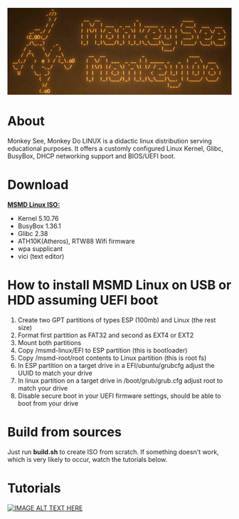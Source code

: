 [![IMAGE ALT TEXT HERE](https://raw.githubusercontent.com/maksimKorzh/msmd-linux/main/root/var/local/img/msmd-linux.png)](https://www.youtube.com/watch?v=EVTw4YqPdKA)

# About
Monkey See, Monkey Do LINUX is a didactic linux distribution serving
educational purposes. It offers a customly configured Linux Kernel,
Glibc, BusyBox, DHCP networking support and BIOS/UEFI boot.

# Download
<a href="https://github.com/maksimKorzh/msmd-linux/releases/tag/0.1">**MSMD Linux ISO:**</a>
 - Kernel 5.10.76
 - BusyBox 1.36.1
 - Glibc 2.38
 - ATH10K(Atheros), RTW88 Wifi firmware
 - wpa supplicant
 - vici (text editor)

# How to install MSMD Linux on USB or HDD assuming UEFI boot
1. Create two GPT partitions of types ESP (100mb) and Linux (the rest size)
2. Format first partition as FAT32 and second as EXT4 or EXT2
3. Mount both partitions
4. Copy /msmd-linux/EFI to ESP partition (this is bootloader)
5. Copy /msmd-root/root contents to Linux partition (this is root fs)
6. In ESP partition on a target drive in a EFI/ubuntu/grubcfg adjust the UUID to match your drive
7. In linux partition on a target drive in /boot/grub/grub.cfg adjust root to match your drive
8. Disable secure boot in your UEFI firmware settings, should be able to boot from your drive

# Build from sources
Just run **build.sh** to create ISO from scratch.
If something doesn't work, which is very likely to occur, 
watch the tutorials below.

# Tutorials
[![IMAGE ALT TEXT HERE](https://img.youtube.com/vi/DAXVgdpe7HE/0.jpg)](https://www.youtube.com/watch?v=DAXVgdpe7HE&list=PLLfIBXQeu3aZuc_0xTE2dY3juntHF5xJY&index=2)
